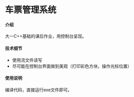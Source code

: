# 车票管理系统

#### 介绍

大一C++基础的课后作业，用控制台呈现。

#### 技术细节

- 使用流文件读写
- 尽可能在控制台界面做到美观（打印彩色方块，操作光标位置）

#### 使用说明

编译代码，直接运行exe文件即可。